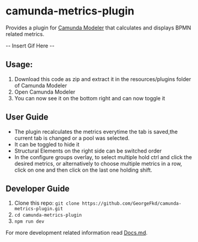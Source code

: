 # camunda-metrics-plugin
Provides a plugin for [Camunda Modeler](https://camunda.com/download/modeler/) that calculates and displays BPMN related metrics.

-- Insert Gif Here --

## Usage:
1. Download this code as zip and extract it in the resources/plugins folder of Camunda Modeler
2. Open Camunda Modeler
3. You can now see it on the bottom right and can now toggle it

## User Guide
- The plugin recalculates the metrics everytime the tab is saved,the current tab is changed or a pool was selected.
- It can be toggled to hide it
- Structural Elements on the right side can be switched order
- In the configure groups overlay, to select multiple hold ctrl and click the desired metrics, or alternatively to choose multiple metrics in a row, click on one and then click on the last one holding shift.

## Developer Guide
1. Clone this repo: ```git clone https://github.com/GeorgeFkd/camunda-metrics-plugin.git```
2. ```cd camunda-metrics-plugin```
3. ```npm run dev```

For more development related information read [Docs.md]().
